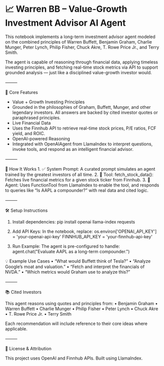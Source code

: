 # 📈 Warren BB – Value-Growth Investment Advisor AI Agent

This notebook implements a long-term investment advisor agent modeled on the combined principles of Warren Buffett, Benjamin Graham, Charlie Munger, Peter Lynch, Philip Fisher, Chuck Akre, T. Rowe Price Jr., and Terry Smith.

The agent is capable of reasoning through financial data, applying timeless investing principles, and fetching real-time stock metrics via API to support grounded analysis — just like a disciplined value-growth investor would.

⸻

🧠 Core Features
- Value + Growth Investing Principles
- Grounded in the philosophies of Graham, Buffett, Munger, and other legendary investors. All answers are backed by cited investor quotes or paraphrased principles.
- Live Financial Data
- Uses the Finnhub API to retrieve real-time stock prices, P/E ratios, FCF yield, and ROIC.
- OpenAI-powered Reasoning
- Integrated with OpenAIAgent from LlamaIndex to interpret questions, invoke tools, and respond as an intelligent financial advisor.

⸻

🚀 How It Works
	1.	✅ System Prompt: A curated prompt simulates an agent trained by the greatest investors of all time.
	2.	🔧 Tool: fetch_stock_data(): Fetches live financial metrics for a given stock ticker from Finnhub.
	3.	🤖 Agent: Uses FunctionTool from LlamaIndex to enable the tool, and responds to queries like “Is AAPL a compounder?” with real data and cited logic.

⸻

🛠 Setup Instructions
1.	Install dependencies:
pip install openai llama-index requests

2.	Add API Keys:
In the notebook, replace:
os.environ['OPENAI_API_KEY'] = 'your-openai-api-key'
FINNHUB_API_KEY = 'your-finnhub-api-key'

3.	Run Example:
The agent is pre-configured to handle:
agent.chat("Evaluate AAPL as a long-term compounder.")

💡 Example Use Cases
	•	“What would Buffett think of Tesla?”
	•	“Analyze Google’s moat and valuation.”
	•	“Fetch and interpret the financials of NVDA.”
	•	“Which metrics would Graham use to analyze this?”

⸻

📚 Cited Investors

This agent reasons using quotes and principles from:
	•	Benjamin Graham
	•	Warren Buffett
	•	Charlie Munger
	•	Philip Fisher
	•	Peter Lynch
	•	Chuck Akre
	•	T. Rowe Price Jr.
	•	Terry Smith

Each recommendation will include reference to their core ideas where applicable.

⸻

🧾 License & Attribution

This project uses OpenAI and Finnhub APIs.
Built using LlamaIndex.
